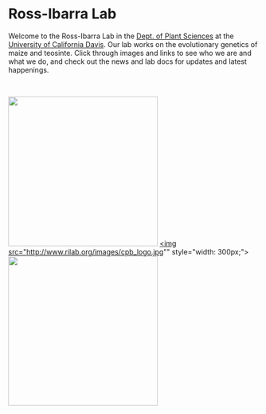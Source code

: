 # Ross-Ibarra Lab

Welcome to the Ross-Ibarra Lab in the [Dept. of Plant Sciences](http://www.plantsciences.ucdavis.edu/plantsciences/) at the [University of California Davis](http://www.ucdavis.edu). Our lab works on the evolutionary genetics of maize and teosinte. Click through images and links to see who we are and what we do, and check out the news and lab docs for updates and latest happenings.  

<br>

<a href="http://www.plantsciences.ucdavis.edu/plantsciences/"><img src="http://www.rilab.org/images/pslogo.png" style="width: 300px;"></a>
<a href="http://cpb.ucdavis.edu"><img src="http://www.rilab.org/images/cpb_logo.jpg"" style="width: 300px;"></a>
<a href="http://www.genomecenter.ucdavis.edu"><img src="http://www.rilab.org/images/GC.png" style="width: 300px;"></a>


